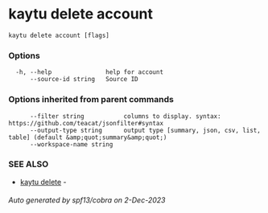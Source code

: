 # kaytu delete account



```
kaytu delete account [flags]
```

### Options

```
  -h, --help               help for account
      --source-id string   Source ID
```

### Options inherited from parent commands

```
      --filter string           columns to display. syntax: https://github.com/teacat/jsonfilter#syntax
      --output-type string      output type [summary, json, csv, list, table] (default &amp;quot;summary&amp;quot;)
      --workspace-name string   
```

### SEE ALSO

* [kaytu delete](kaytu_delete)	 - 

###### Auto generated by spf13/cobra on 2-Dec-2023
